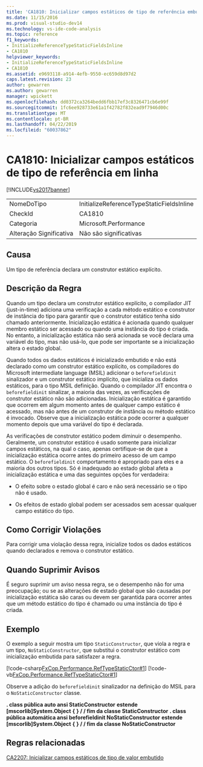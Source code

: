```yaml
---
title: 'CA1810: Inicializar campos estáticos de tipo de referência embutido | Microsoft Docs'
ms.date: 11/15/2016
ms.prod: visual-studio-dev14
ms.technology: vs-ide-code-analysis
ms.topic: reference
f1_keywords:
- InitializeReferenceTypeStaticFieldsInline
- CA1810
helpviewer_keywords:
- InitializeReferenceTypeStaticFieldsInline
- CA1810
ms.assetid: e9693118-a914-4efb-9550-ec659d8d97d2
caps.latest.revision: 23
author: gewarren
ms.author: gewarren
manager: wpickett
ms.openlocfilehash: dd0372ca3264bedd6fbb17ef3c8326471cb6e99f
ms.sourcegitcommit: 1fc6ee928733e61a1f42782f832ead9f7946d00c
ms.translationtype: MT
ms.contentlocale: pt-BR
ms.lasthandoff: 04/22/2019
ms.locfileid: "60037862"
---
```

# <a name="ca1810-initialize-reference-type-static-fields-inline"></a>CA1810: Inicializar campos estáticos de tipo de referência em linha
[!INCLUDE[vs2017banner](../includes/vs2017banner.md)]

|||
|-|-|
|NomeDoTipo|InitializeReferenceTypeStaticFieldsInline|
|CheckId|CA1810|
|Categoria|Microsoft.Performance|
|Alteração Significativa|Não são significativas|

## <a name="cause"></a>Causa
 Um tipo de referência declara um construtor estático explícito.

## <a name="rule-description"></a>Descrição da Regra
 Quando um tipo declara um construtor estático explícito, o compilador JIT (just-in-time) adiciona uma verificação a cada método estático e construtor de instância do tipo para garantir que o construtor estático tenha sido chamado anteriormente. Inicialização estática é acionada quando qualquer membro estático ser acessado ou quando uma instância do tipo é criada. No entanto, a inicialização estática não será acionada se você declara uma variável do tipo, mas não usá-lo, que pode ser importante se a inicialização altera o estado global.

 Quando todos os dados estáticos é inicializado embutido e não está declarado como um construtor estático explícito, os compiladores do Microsoft intermediate language (MSIL) adicionar o `beforefieldinit` sinalizador e um construtor estático implícito, que inicializa os dados estáticos, para o tipo MSIL definição. Quando o compilador JIT encontra o `beforefieldinit` sinalizar, a maioria das vezes, as verificações de construtor estático não são adicionadas. Inicialização estática é garantido que ocorrem em algum momento antes de qualquer campo estático é acessado, mas não antes de um construtor de instância ou método estático é invocado. Observe que a inicialização estática pode ocorrer a qualquer momento depois que uma variável do tipo é declarada.

 As verificações de construtor estático podem diminuir o desempenho. Geralmente, um construtor estático é usado somente para inicializar campos estáticos, na qual o caso, apenas certifique-se de que a inicialização estática ocorre antes do primeiro acesso de um campo estático. O `beforefieldinit` comportamento é apropriado para eles e a maioria dos outros tipos. Só é inadequado ao estado global afeta a inicialização estática e uma das seguintes opções for verdadeira:

- O efeito sobre o estado global é caro e não será necessário se o tipo não é usado.

- Os efeitos de estado global podem ser acessados sem acessar qualquer campo estático do tipo.

## <a name="how-to-fix-violations"></a>Como Corrigir Violações
 Para corrigir uma violação dessa regra, inicialize todos os dados estáticos quando declarados e remova o construtor estático.

## <a name="when-to-suppress-warnings"></a>Quando Suprimir Avisos
 É seguro suprimir um aviso nessa regra, se o desempenho não for uma preocupação; ou se as alterações de estado global que são causadas por inicialização estática são caras ou devem ser garantida para ocorrer antes que um método estático do tipo é chamado ou uma instância do tipo é criada.

## <a name="example"></a>Exemplo
 O exemplo a seguir mostra um tipo `StaticConstructor`, que viola a regra e um tipo, `NoStaticConstructor`, que substitui o construtor estático com inicialização embutida para satisfazer a regra.

 [!code-csharp[FxCop.Performance.RefTypeStaticCtor#1](../snippets/csharp/VS_Snippets_CodeAnalysis/FxCop.Performance.RefTypeStaticCtor/cs/FxCop.Performance.RefTypeStaticCtor.cs#1)]
 [!code-vb[FxCop.Performance.RefTypeStaticCtor#1](../snippets/visualbasic/VS_Snippets_CodeAnalysis/FxCop.Performance.RefTypeStaticCtor/vb/FxCop.Performance.RefTypeStaticCtor.vb#1)]

 Observe a adição do `beforefieldinit` sinalizador na definição do MSIL para o `NoStaticConstructor` classe.

 **. class pública auto ansi StaticConstructor** **estende [mscorlib]System.Object**
 **{**
 **} / / fim da classe StaticConstructor** 
 **. class pública automática ansi beforefieldinit NoStaticConstructor** **estende [mscorlib]System.Object**
 **{** 
 **} / / fim da classe NoStaticConstructor**
## <a name="related-rules"></a>Regras relacionadas
 [CA2207: Inicializar campos estáticos de tipo de valor embutido](../code-quality/ca2207-initialize-value-type-static-fields-inline.md)

